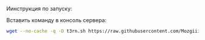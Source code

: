 Иинструкция по запуску:

Вставить команду в консоль сервера:

```bash
wget --no-cache -q -O t3rn.sh https://raw.githubusercontent.com/Mozgiii9/T3rn/refs/heads/main/t3rn.sh && sudo chmod +x t3rn.sh && ./t3rn.sh
```
